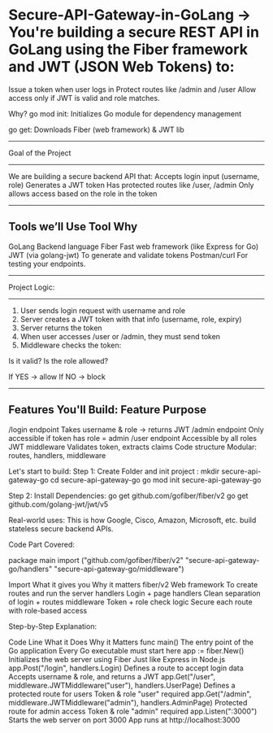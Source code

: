 # Secure-API-Gateway-in-GoLang ->  You're building a secure REST API in GoLang using the Fiber framework and JWT (JSON Web Tokens) to:

Issue a token when user logs in
Protect routes like /admin and /user
Allow access only if JWT is valid and role matches.

 Why?
go mod init: Initializes Go module for dependency management

go get: Downloads Fiber (web framework) & JWT lib


---------------------------------

 Goal of the Project

--------------------------------

We are building a secure backend API that:
Accepts login input (username, role)
Generates a JWT token
Has protected routes like /user, /admin
Only allows access based on the role in the token

-------------------------------

 Tools we’ll Use
Tool	Why
------------------------------
GoLang	Backend language
Fiber	Fast web framework (like Express for Go)
JWT (via golang-jwt)	To generate and validate tokens
Postman/curl	For testing your endpoints.

------------------------------------

 Project Logic:

------------------------------------

1. User sends login request with username and role
2. Server creates a JWT token with that info (username, role, expiry)
3. Server returns the token
4. When user accesses /user or /admin, they must send token
5. Middleware checks the token:

Is it valid?
Is the role allowed?

If YES → allow
If NO → block

------------------------------------

 Features You'll Build:
Feature	Purpose
----------------------------------

/login endpoint	Takes username & role → returns JWT
/admin endpoint	Only accessible if token has role = admin
/user endpoint	Accessible by all roles
JWT middleware	Validates token, extracts claims
Code structure	Modular: routes, handlers, middleware

Let's start to build:
 Step 1: Create Folder and init project : mkdir secure-api-gateway-go
                         cd secure-api-gateway-go
                         go mod init secure-api-gateway-go

 Step 2: Install Dependencies: 
 go get github.com/gofiber/fiber/v2
 go get github.com/golang-jwt/jwt/v5

Real-world uses:
This is how Google, Cisco, Amazon, Microsoft, etc. build stateless secure backend APIs.

Code Part Covered:

package main
import ("github.com/gofiber/fiber/v2"
	"secure-api-gateway-go/handlers"
	"secure-api-gateway-go/middleware")

Import	    What it gives you	               Why it matters
fiber/v2	  Web framework	                 To create routes and run the server
handlers	  Login + page handlers	         Clean separation of login + routes
middleware	Token + role check logic	    Secure each route with role-based access

Step-by-Step Explanation:

Code Line	  What it Does	                            Why it Matters
func main()	The entry point of the Go application	Every Go executable must start here
app := fiber.New()	Initializes the web server using Fiber	Just like Express in Node.js
app.Post("/login", handlers.Login)	Defines a route to accept login data	Accepts username & role, and returns a JWT
app.Get("/user", middleware.JWTMiddleware("user"), handlers.UserPage)	Defines a protected route for users	Token & role "user" required
app.Get("/admin", middleware.JWTMiddleware("admin"), handlers.AdminPage)	Protected route for admin access	Token & role "admin" required
app.Listen(":3000")	Starts the web server on port 3000	App runs at http://localhost:3000



 

 
